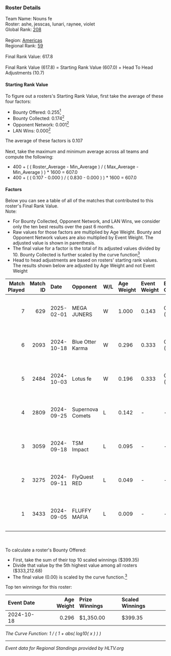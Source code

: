 ### Roster Details<br />
Team Name: Nouns fe<br />
Roster: ashe, jesscas, lunari, raynee, violet<br />
Global Rank: [208](../../standings_global_2025_03_03.md)<br />
<br />
Region: [Americas]( ../../standings_americas_2025_03_03.md)<br />
Regional Rank: [59]( ../../standings_americas_2025_03_03.md)<br />
<br />
Final Rank Value:  617.8<br />
<br />
Final Rank Value (617.8) = Starting Rank Value (607.0) + Head To Head Adjustments (10.7)<br />

#### Starting Rank Value<br />
To figure out a rosters's Starting Rank Value, first take the average of these four factors:<br />
- Bounty Offered: 0.255[<sup>1</sup>](#table2)
- Bounty Collected: 0.174[<sup>2</sup>](#table1)
- Opponent Network: 0.001[<sup>2</sup>](#table1)
- LAN Wins: 0.000[<sup>2</sup>](#table1)

The average of these factors is 0.107<br />
<br />
Next, take the maximum and minimum average across all teams and compute the following:<br />
- 400 + ( ( Roster_Average - Min_Average ) / ( Max_Average - Min_Average ) ) * 1600 = 607.0
- 400 + ( ( 0.107 - 0.000 ) / ( 0.830 - 0.000 ) ) * 1600 = 607.0


#### Factors<br />
Below you can see a table of all of the matches that contributed to this roster's Final Rank Value.<br />
Note:<br />

- For Bounty Collected, Opponent Network, and LAN Wins, we consider only the ten best results over the past 6 months.
- Raw values for those factors are multiplied by Age Weight. Bounty and Opponent Network values are also multiplied by Event Weight. The adjusted value is shown in parenthesis.
- The final value for a factor is the total of its adjusted values divided by 10. Bounty Collected is further scaled by the curve function[<sup>3</sup>](#curveFunction)
- Head to head adjustments are based on rosters' starting rank values. The results shown below are adjusted by Age Weight and not Event Weight
<span id="table1"></span><br />


| Match Played | Match ID | Date       | Opponent         | W/L | Age Weight | Event Weight | Bounty Collected | Opponent Network | LAN Wins  | H2H Adj. | Roster                                   |
| -: | -: | :- | :- | :- | :- | :- | :- | :- | :- | -: | :- |
|            7 |      629 | 2025-02-01 | MEGA JUNERS      | W   | 1.000      | 0.143        | 0.000 (0.000)    | 0.060 (0.009)    | 0 (0.000) |     7.18 | ashe, jesscas, lunari, raynee, violet    |
|            6 |     2093 | 2024-10-18 | Blue Otter Karma | W   | 0.296      | 0.333        | 0.001 (0.000)    | 0.006 (0.001)    | 0 (0.000) |     4.46 | ashe, jesscas, katalyyst, lunari, raynee |
|            5 |     2484 | 2024-10-03 | Lotus fe         | W   | 0.196      | 0.333        | 0.001 (0.000)    | 0.003 (0.000)    | 0 (0.000) |     2.96 | ashe, jesscas, katalyyst, lunari, raynee |
|            4 |     2809 | 2024-09-25 | Supernova Comets | L   | 0.142      | -            | -                | -                | -         |    -1.56 | ashe, jesscas, katalyyst, lunari, raynee |
|            3 |     3059 | 2024-09-18 | TSM Impact       | L   | 0.095      | -            | -                | -                | -         |    -1.49 | ashe, jesscas, katalyyst, lunari, raynee |
|            2 |     3275 | 2024-09-11 | FlyQuest RED     | L   | 0.049      | -            | -                | -                | -         |    -0.69 | ashe, jesscas, katalyyst, lunari, raynee |
|            1 |     3433 | 2024-09-05 | FLUFFY MAFIA     | L   | 0.009      | -            | -                | -                | -         |    -0.14 | ashe, jesscas, katalyyst, lunari, raynee |

<br />
<span id="table2"></span><br />
To calculate a roster's Bounty Offered:<br />

- First, take the sum of their top 10 scaled winnings ($399.35)
- Divide that value by the 5th highest value among all rosters ($333,212.68)
- The final value (0.00) is scaled by the curve function.[<sup>3</sup>](#curveFunction)

Top ten winnings for this roster:<br />

| Event Date | Age Weight | Prize Winnings | Scaled Winnings |
| :- | -: | :- | :- |
| 2024-10-18 |      0.296 | $1,350.00      | $399.35         |


<span id="curveFunction"></span>_The Curve Function: 1 / ( 1 + abs( log10( x ) ) )_<br />

---
_Event data for Regional Standings provided by HLTV.org_<br />
